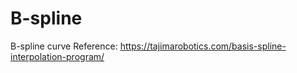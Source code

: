 # B-spline
B-spline curve
Reference: https://tajimarobotics.com/basis-spline-interpolation-program/
